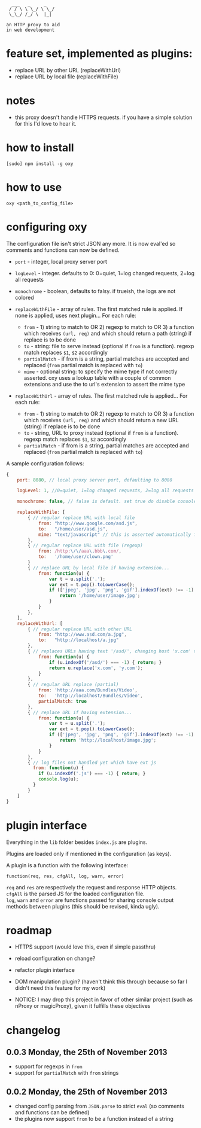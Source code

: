       ___   _     _    
     / / \ \ \_/ \ \_/ 
     \_\_/ /_/ \  |_|  
    
    an HTTP proxy to aid
    in web development



# feature set, implemented as plugins:

* replace URL by other URL  (replaceWithUrl)
* replace URL by local file (replaceWithFile)



# notes

* this proxy doesn't handle HTTPS requests. if you have a simple solution for this I'd love to hear it.



# how to install

    [sudo] npm install -g oxy



# how to use

    oxy <path_to_config_file>



# configuring oxy

The configuration file isn't strict JSON any more.
It is now eval'ed so comments and functions can now be defined.

* `port`       - integer, local proxy server port

* `logLevel`   - integer. defaults to 0: 0=quiet, 1=log changed requests, 2=log all requests

* `monochrome` - boolean, defaults to falsy. if trueish, the logs are not colored

* `replaceWithFile` - array of rules. The first matched rule is applied. If none is applied, uses next plugin...
    For each rule:
    * `from`         - 1) string to match to OR 2) regexp to match to OR 3) a function which receives `(url, req)` and which should return a path (string) if replace is to be done
    * `to`           - string: file to serve instead (optional if `from` is a function). regexp match replaces `$1`, `$2` accordingly
    * `partialMatch` - if from is a string, partial matches are accepted and replaced (`from` partial match is replaced with `to`)
    * `mime`         - optional string: to specify the mime type if not correctly asserted. oxy uses a lookup table with a couple of common extensions and use the to url's extension to assert the mime type
    
* `replaceWithUrl` - array of rules. The first matched rule is applied...
    For each rule:
    * `from`         - 1) string to match to OR 2) regexp to match to OR 3) a function which receives `(url, req)` and which should return a new URL (string) if replace is to be done
    * `to`           - string, URL to proxy instead (optional if `from` is a function). regexp match replaces `$1`, `$2` accordingly
    * `partialMatch` - if from is a string, partial matches are accepted and replaced (`from` partial match is replaced with `to`)
   
   
A sample configuration follows:
   
```javascript
{
    port: 8080, // local proxy server port, defaulting to 8080

    logLevel: 1, //0=quiet, 1=log changed requests, 2=log all requests

    monochrome: false, // false is default. set true do disable console colors

    replaceWithFile: [
        { // regular replace URL with local file
            from: "http://www.google.com/asd.js",
            to:   "/home/user/asd.js",
            mime: "text/javascript" // this is asserted automatically from the js extension on the to field
        },
        { // regular replace URL with file (regexp)
            from: /http:\/\/aaa\.bbb\.com/,
            to:   '/home/user/clown.png'
        }
        { // replace URL by local file if having extension...
            from: function(u) {
                var t = u.split('.');
                var ext = t.pop().toLowerCase();
                if (['jpeg', 'jpg', 'png', 'gif'].indexOf(ext) !== -1) {
                    return '/home/user/image.jpg';
                }
            }
        },
    ],
    replaceWithUrl: [
        { // regular replace URL with other URL
            from: "http://www.asd.com/a.jpg",
            to:   "http://localhost/a.jpg"
        },
        { // replaces URLs having text '/asd/', changing host 'x.com' to 'y.com'
            from: function(u) {
                if (u.indexOf('/asd/') === -1) { return; }
                return u.replace('x.com', 'y.com');
            }
        },
        { // regular URL replace (partial)
            from: 'http://aaa.com/Bundles/Video',
            to:   'http://localhost/Bundles/Video',
            partialMatch: true
        },
        { // replace URL if having extension...
            from: function(u) {
                var t = u.split('.');
                var ext = t.pop().toLowerCase();
                if (['jpeg', 'jpg', 'png', 'gif'].indexOf(ext) !== -1) {
                    return 'http://localhost/image.jpg';
                }
            }
        },
        { // log files not handled yet which have ext js
          from: function(u) {
            if (u.indexOf('.js') === -1) { return; }
            console.log(u);
          }
        }
    ]
}
```


# plugin interface

Everything in the `lib` folder besides `index.js` are plugins.

Plugins are loaded only if mentioned in the configuration (as keys).

A plugin is a function with the following interface:

`function(req, res, cfgAll, log, warn, error)`

`req` and `res` are respectively the request and response HTTP objects.  
`cfgAll` is the parsed JS for the loaded configuration file.  
`log`, `warn` and `error` are functions passed for sharing console output methods between plugins (this should be revised, kinda ugly).



# roadmap

* HTTPS support (would love this, even if simple passthru)

* reload configuration on change?

* refactor plugin interface

* DOM manipulation plugin? (haven't think this through because so far I didn't need this feature for my work)

* NOTICE: I may drop this project in favor of other similar project (such as nProxy or magicProxy), given it fulfills these objectives



# changelog

## 0.0.3 Monday, the 25th of November 2013

* support for regexps in `from`
* support for `partialMatch` with `from` strings


## 0.0.2 Monday, the 25th of November 2013

* changed config parsing from `JSON.parse` to strict `eval` (so comments and functions can be defined)
* the plugins now support `from` to be a function instead of a string
